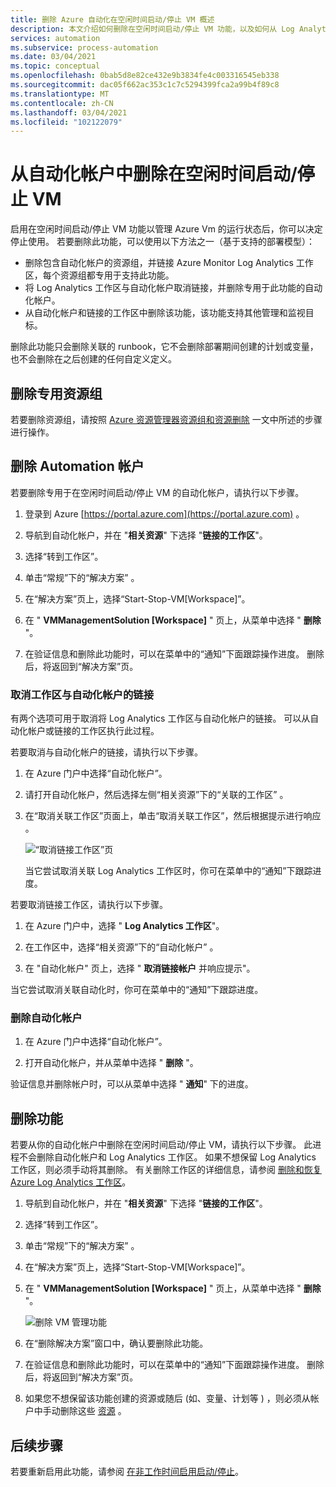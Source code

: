 ```yaml
---
title: 删除 Azure 自动化在空闲时间启动/停止 VM 概述
description: 本文介绍如何删除在空闲时间启动/停止 VM 功能，以及如何从 Log Analytics 工作区取消关联自动化帐户。
services: automation
ms.subservice: process-automation
ms.date: 03/04/2021
ms.topic: conceptual
ms.openlocfilehash: 0bab5d8e82ce432e9b3834fe4c003316545eb338
ms.sourcegitcommit: dac05f662ac353c1c7c5294399fca2a99b4f89c8
ms.translationtype: MT
ms.contentlocale: zh-CN
ms.lasthandoff: 03/04/2021
ms.locfileid: "102122079"
---
```

# <a name="remove-startstop-vms-during-off-hours-from-automation-account"></a>从自动化帐户中删除在空闲时间启动/停止 VM

启用在空闲时间启动/停止 VM 功能以管理 Azure Vm 的运行状态后，你可以决定停止使用。 若要删除此功能，可以使用以下方法之一（基于支持的部署模型）：

* 删除包含自动化帐户的资源组，并链接 Azure Monitor Log Analytics 工作区，每个资源组都专用于支持此功能。
* 将 Log Analytics 工作区与自动化帐户取消链接，并删除专用于此功能的自动化帐户。
* 从自动化帐户和链接的工作区中删除该功能，该功能支持其他管理和监视目标。

删除此功能只会删除关联的 runbook，它不会删除部署期间创建的计划或变量，也不会删除在之后创建的任何自定义定义。

## <a name="delete-the-dedicated-resource-group"></a>删除专用资源组

若要删除资源组，请按照 [Azure 资源管理器资源组和资源删除](../azure-resource-manager/management/delete-resource-group.md) 一文中所述的步骤进行操作。

## <a name="delete-the-automation-account"></a>删除 Automation 帐户

若要删除专用于在空闲时间启动/停止 VM 的自动化帐户，请执行以下步骤。

1. 登录到 Azure [https://portal.azure.com](https://portal.azure.com) 。

2. 导航到自动化帐户，并在 "**相关资源**" 下选择 "**链接的工作区**"。

3. 选择“转到工作区”。

4. 单击“常规”下的“解决方案” 。

5. 在“解决方案”页上，选择“Start-Stop-VM[Workspace]”。

6. 在 " **VMManagementSolution [Workspace]** " 页上，从菜单中选择 " **删除** "。

7. 在验证信息和删除此功能时，可以在菜单中的“通知”下面跟踪操作进度。 删除后，将返回到“解决方案”页。

### <a name="unlink-workspace-from-automation-account"></a>取消工作区与自动化帐户的链接

有两个选项可用于取消将 Log Analytics 工作区与自动化帐户的链接。 可以从自动化帐户或链接的工作区执行此过程。

若要取消与自动化帐户的链接，请执行以下步骤。

1. 在 Azure 门户中选择“自动化帐户”。

2. 请打开自动化帐户，然后选择左侧“相关资源”下的“关联的工作区” 。

3. 在“取消关联工作区”页面上，单击“取消关联工作区”，然后根据提示进行响应 。

   ![“取消链接工作区”页](media/automation-solution-vm-management-remove/automation-unlink-workspace-blade.png)

    当它尝试取消关联 Log Analytics 工作区时，你可在菜单中的“通知”下跟踪进度。

若要取消链接工作区，请执行以下步骤。

1. 在 Azure 门户中，选择 " **Log Analytics 工作区**"。

2. 在工作区中，选择“相关资源”下的“自动化帐户” 。

3. 在 "自动化帐户" 页上，选择 " **取消链接帐户** 并响应提示"。

当它尝试取消关联自动化时，你可在菜单中的“通知”下跟踪进度。

### <a name="delete-automation-account"></a>删除自动化帐户

1. 在 Azure 门户中选择“自动化帐户”。

2. 打开自动化帐户，并从菜单中选择 " **删除** "。

验证信息并删除帐户时，可以从菜单中选择 " **通知**" 下的进度。

## <a name="delete-the-feature"></a>删除功能

若要从你的自动化帐户中删除在空闲时间启动/停止 VM，请执行以下步骤。 此进程不会删除自动化帐户和 Log Analytics 工作区。 如果不想保留 Log Analytics 工作区，则必须手动将其删除。 有关删除工作区的详细信息，请参阅 [删除和恢复 Azure Log Analytics 工作区](../azure-monitor/logs/delete-workspace.md)。

1. 导航到自动化帐户，并在 "**相关资源**" 下选择 "**链接的工作区**"。

2. 选择“转到工作区”。

3. 单击“常规”下的“解决方案” 。

4. 在“解决方案”页上，选择“Start-Stop-VM[Workspace]”。

5. 在 " **VMManagementSolution [Workspace]** " 页上，从菜单中选择 " **删除** "。

    ![删除 VM 管理功能](media/automation-solution-vm-management/vm-management-solution-delete.png)

6. 在“删除解决方案”窗口中，确认要删除此功能。

7. 在验证信息和删除此功能时，可以在菜单中的“通知”下面跟踪操作进度。 删除后，将返回到“解决方案”页。

8. 如果您不想保留该功能创建的资源或随后 (如、变量、计划等 ) ，则必须从帐户中手动删除这些 [资源](automation-solution-vm-management.md#components) 。

## <a name="next-steps"></a>后续步骤

若要重新启用此功能，请参阅 [在非工作时间启用启动/停止](automation-solution-vm-management-enable.md)。